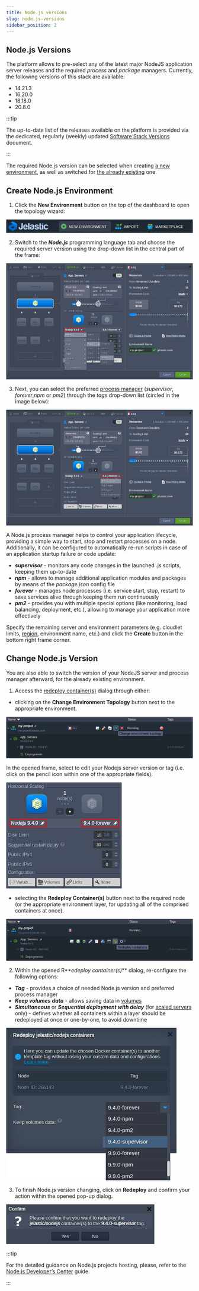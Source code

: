 ```yaml
---
title: Node.js versions
slug: node.js-versions
sidebar_position: 2
---
```


## Node.js Versions

The platform allows to pre-select any of the latest major NodeJS application server releases and the required _process_ and _package_ managers. Currently, the following versions of this stack are available:

- 14.21.3
- 16.20.0
- 18.18.0
- 20.8.0

:::tip

The up-to-date list of the releases available on the platform is provided via the dedicated, regularly (weekly) updated [Software Stack Versions](/docs/QuickStart/Software%20Stack%20Versions) document.

:::

The required Node.js version can be selected when creating [a new environment](/docs/Nodejs/Node.js%20Versions#create-nodejs-environment), as well as switched for [the already existing](/docs/Nodejs/Node.js%20Versions#change-nodejs-version) one.

## Create Node.js Environment

1. Click the **New Environment** button on the top of the dashboard to open the topology wizard:

<div style={{
    display:'flex',
    justifyContent: 'center',
    margin: '0 0 1rem 0'
}}>

![Locale Dropdown](./img/NodejsVersions/01-new-environment-button.png)

</div>

2. Switch to the **_Node.js_** programming language tab and choose the required server version using the drop-down list in the central part of the frame:

<div style={{
    display:'flex',
    justifyContent: 'center',
    margin: '0 0 1rem 0'
}}>

![Locale Dropdown](./img/NodejsVersions/02-wizard-select-nodejs-version.png)

</div>

3. Next, you can select the preferred [process manager](/docs/Nodejs/Nodejs%20Apps%20Specifications/Process%20Managers#nodejs-process-managers) (_supervisor_, _forever_,_npm_ or _pm2_) through the _tags_ drop-down list (circled in the image below):

<div style={{
    display:'flex',
    justifyContent: 'center',
    margin: '0 0 1rem 0'
}}>

![Locale Dropdown](./img/NodejsVersions/03-wizard-select-process-manager.png)

</div>

A Node.js process manager helps to control your application lifecycle, providing a simple way to start, stop and restart processes on a node. Additionally, it can be configured to automatically re-run scripts in case of an application startup failure or code update:

- **_supervisor_** - monitors any code changes in the launched .js scripts, keeping them up-to-date
- **_npm_** - allows to manage additional application modules and packages by means of the _package.json_ config file
- **_forever_** - manages node processes (i.e. service start, stop, restart) to save services alive through keeping them run continuously
- **_pm2_** - provides you with multiple special options (like monitoring, load balancing, deployment, etc.), allowing to manage your application more effectively

Specify the remaining server and environment parameters (e.g. cloudlet limits, [region](/docs/EnvironmentManagement/Environment%20Regions/Choosing%20a%20Region#environment-regions), environment name, etc.) and click the **Create** button in the bottom right frame corner.

## Change Node.js Version

You are also able to switch the version of your NodeJS server and process manager afterward, for the already existing environment.

1. Access the [redeploy container(s)](/docs/Container/Container%20Redeploy) dialog through either:

- clicking on the **Change Environment Topology** button next to the appropriate environment.

<div style={{
    display:'flex',
    justifyContent: 'center',
    margin: '0 0 1rem 0'
}}>

![Locale Dropdown](./img/NodejsVersions/04-change-topology-button.png)

</div>

In the opened frame, select to edit your Nodejs server version or tag (i.e. click on the pencil icon within one of the appropriate fields).

<div style={{
    display:'flex',
    justifyContent: 'center',
    margin: '0 0 1rem 0'
}}>

![Locale Dropdown](./img/NodejsVersions/05-wizard-redeploy.png)

</div>

- selecting the **Redeploy Container(s)** button next to the required node (or the appropriate environment layer, for updating all of the comprised containers at once).

<div style={{
    display:'flex',
    justifyContent: 'center',
    margin: '0 0 1rem 0'
}}>

![Locale Dropdown](./img/NodejsVersions/06-redeploy-button.png)

</div>

2. Within the opened R**_edeploy container(s)_** dialog, re-configure the following options:

- **_Tag_** - provides a choice of needed Node.js version and preferred process manager
- **_Keep volumes data_** - allows saving data in [volumes](/docs/Container/Container%20Configuration/Volumes)
- **_Simultaneous_** or **_Sequential deployment with delay_** (for [scaled servers](/docs/ApplicationSetting/Scaling%20And%20Clustering/Horizontal%20Scaling) only) - defines whether all containers within a layer should be redeployed at once or one-by-one, to avoid downtime

<div style={{
    display:'flex',
    justifyContent: 'center',
    margin: '0 0 1rem 0'
}}>

![Locale Dropdown](./img/NodejsVersions/07-redeploy-dialog.png)

</div>

3. To finish Node.js version changing, click on **Redeploy** and confirm your action within the opened pop-up dialog.

<div style={{
    display:'flex',
    justifyContent: 'center',
    margin: '0 0 1rem 0'
}}>

![Locale Dropdown](./img/NodejsVersions/08-redeploy-confirmation.png)

</div>

:::tip

For the detailed guidance on Node.js projects hosting, please, refer to the [Node.js Developer’s Center](/docs/Nodejs/Node.js%20Dev%20Center#nodejs-hosting) guide.

:::
